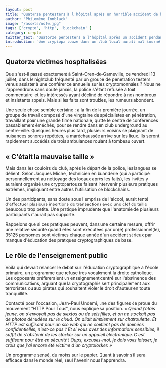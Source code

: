 ```yaml
---
layout: post
title: "Quatorze pentesters à l'hôpital après un horrible accident de blockchain"
author: "Philomène Innblack"
image: "/assets/nsfw.jpg"
tags: ['crypto', 'http', 'blockchain' ]
category: crypto
twitter_text: "Quatorze pentesters a l'hôpital après un accident pendant une cryptopartouze"
introduction: "Une cryptopartouze dans un club local aurait mal tourné."
---
```


## Quatorze victimes hospitalisées

Que s'est-il passé exactement à Saint-Oren-de-Gameville, ce vendredi 13 juillet,
dans le nightclub fréquenté par un groupe de penetration testers venus assister
à une conférence annuelle sur les cryptomonnaies ? Nous ne l'apprendrons sans
doute jamais, la police s'étant refusée à tout commentaire, et les intéressés
ayant décliné de répondre à nos nombreux et insistants appels. Mais si les faits
sont troubles, les rumeurs abondent.

Une seule chose semble certaine : à la fin de la première journée, un groupe de
travail composé d'une vingtaine de spécialistes en pénétration, travaillant
pour une grande firme nationale, quitte le centre de conférences passablement
éméchés, pour se rendre dans un club underground au centre-ville. Quelques heures
plus tard, plusieurs voisins se plaignant de nuisances sonores répétées,
la maréchaussée arrive sur les lieux. Ils seront rapidement succédés de trois
ambulances roulant à tombeau ouvert.

## « C'était la mauvaise taille »

Mais dans les couloirs du club, après le départ de la police, les langues
se délient. Selon Jacques Michel, technicien en buanderie (qui a participé
personnellement au nettoyage des locaux après les faits), les invités y auraient
organisé une cryptopartouze faisant intervenir plusieurs pratiques extrêmes,
impliquant entre autres l'utilisation de blockchains.

Un des participants, sans doute sous l'emprise de l'alcool, aurait tenté d'effectuer
plusieurs insertions de transactions avec une clef de taille beaucoup trop petite.
Une pratique imprudente que l'anatomie de plusieurs participants n'aurait pas supporté.

Rappelons que si ces pratiques peuvent, dans une certaine mesure, offrir une relative sécurité
quand elles sont exécutées par un(e) professionnel(le), 35125 personnes sont victimes chaque année
d'un accident sérieux par manque d'éducation des pratiques cryptographiques de base.

## Le rôle de l'enseignement public

Voilà qui devrait relancer le débat sur l'éducation cryptographique à
l'école primaire, un programme que refuse très vocalement la droite catholique.
Les opposants préfèreraient un enseignement centré sur l'abstinence des
communications, arguant que la cryptographie sert principalement aux terroristes
ou aux pirates qui souhaitent violer le droit d'auteur en toute tranquillité.

Contacté pour l'occasion, Jean-Paul Undemi, une des figures de proue du
mouvement "HTTP Pour Tous", nous explique sa position. 
*« Quand j'étais jeune, on s'envoyait pas de stextos ou de sels filles, et
on ne stockait pas de photos dénudées sur le cloud. On allait simplement
sur chatroulette. Et HTTP est suffisant pour un site web qui ne contient
pas de données confidentielles, n'est-ce pas ? Et si vous avez des 
informations sensibles, il suffit de s'abstenir de les stocker sur
un appareil électronique. C'est suffisant pour être en sécurité ! Oups,
excusez-moi, je dois vous laisser, je crois que j'ai encore été victime
d'un cryptolocker. »* 

Un programme sensé, du moins sur le papier. Quant à savoir s'il sera
efficace dans le monde réel, seul l'avenir nous l'apprendra.

